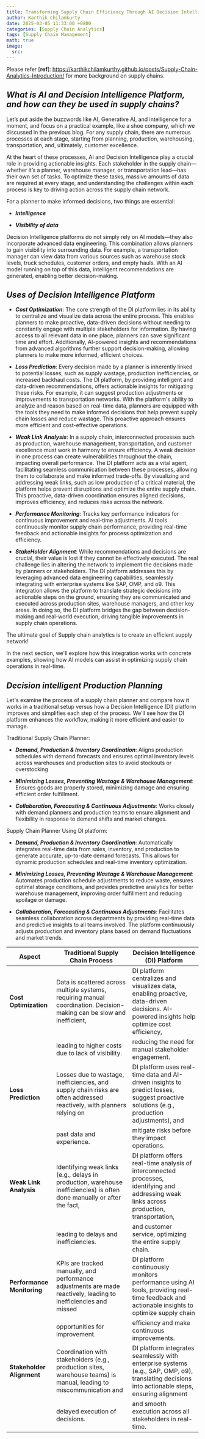 ```yaml
---
title: Transforming Supply Chain Efficiency Through AI Decision Intelligence.
author: Karthik Chilamkurty
date: 2025-03-05 11:33:00 +0800
categories: [Supply Chain Analytics]
tags: [Supply Chain Management]
math: true
image:
  src:
---
```


Please refer [**ref**]: <https://karthikchilamkurthy.github.io/posts/Supply-Chain-Analytics-Introduction/> for more background on supply chains.


## **_What is AI and Decision Intelligence Platform, and how can they be used in supply chains?_**

Let’s put aside the buzzwords like AI, Generative AI, and intelligence for a moment, and focus on a practical example, like a shoe company, which we discussed in the previous blog. For any supply chain, there are numerous processes at each stage, starting from planning, production, warehousing, transportation, and, ultimately, customer excellence.

At the heart of these processes, AI and Decision Intelligence play a crucial role in providing actionable insights. Each stakeholder in the supply chain—whether it’s a planner, warehouse manager, or transportation lead—has their own set of tasks. To optimize these tasks, massive amounts of data are required at every stage, and understanding the challenges within each process is key to driving action across the supply chain network.

For a planner to make informed decisions, two things are essential:

- **_Intelligence_**

- **_Visibility of data_**

Decision Intelligence platforms do not simply rely on AI models—they also incorporate advanced data engineering. This combination allows planners to gain visibility into surrounding data. For example, a transportation manager can view data from various sources such as warehouse stock levels, truck schedules, customer orders, and empty hauls. With an AI model running on top of this data, intelligent recommendations are generated, enabling better decision-making.

## **_Uses of Decision Intelligence Platform_**

- **_Cost Optimization_**: The core strength of the DI platform lies in its ability to centralize and visualize data across the entire process. This enables planners to make proactive, data-driven decisions without needing to constantly engage with multiple stakeholders for information. By having access to all relevant data in one place, planners can save significant time and effort. Additionally, AI-powered insights and recommendations from advanced algorithms further support decision-making, allowing planners to make more informed, efficient choices.

- **_Loss Prediction_**: Every decision made by a planner is inherently linked to potential losses, such as supply wastage, production inefficiencies, or increased backhaul costs. The DI platform, by providing intelligent and data-driven recommendations, offers actionable insights for mitigating these risks. For example, it can suggest production adjustments or improvements to transportation networks. With the platform's ability to analyze and reason based on real-time data, planners are equipped with the tools they need to make informed decisions that help prevent supply chain losses and reduce wastage. This proactive approach ensures more efficient and cost-effective operations.

- **_Weak Link Analysis_**: In a supply chain, interconnected processes such as production, warehouse management, transportation, and customer excellence must work in harmony to ensure efficiency. A weak decision in one process can create vulnerabilities throughout the chain, impacting overall performance. The DI platform acts as a vital agent, facilitating seamless communication between these processes, allowing them to collaborate and make informed trade-offs. By visualizing and addressing weak links, such as low production of a critical material, the platform helps prevent disruptions and optimize the entire supply chain. This proactive, data-driven coordination ensures aligned decisions, improves efficiency, and reduces risks across the network.

- **_Performance Monitoring_**: Tracks key performance indicators for continuous improvement and real-time adjustments. AI tools continuously monitor supply chain performance, providing real-time feedback and actionable insights for process optimization and efficiency.

- **_StakeHolder Alignment_**: While recommendations and decisions are crucial, their value is lost if they cannot be effectively executed. The real challenge lies in altering the network to implement the decisions made by planners or stakeholders. The DI platform addresses this by leveraging advanced data engineering capabilities, seamlessly integrating with enterprise systems like SAP, OMP, and o9. This integration allows the platform to translate strategic decisions into actionable steps on the ground, ensuring they are communicated and executed across production sites, warehouse managers, and other key areas. In doing so, the DI platform bridges the gap between decision-making and real-world execution, driving tangible improvements in supply chain operations.

The ultimate goal of Supply chain analytics is to create an efficient supply network!

In the next section, we'll explore how this integration works with concrete examples, showing how AI models can assist in optimizing supply chain operations in real-time.

## **_Decision intelligent Production Planning_**

Let's examine the process of a supply chain planner and compare how it works in a traditional setup versus how a Decision Intelligence (DI) platform improves and simplifies each step of the process. We'll see how the DI platform enhances the workflow, making it more efficient and easier to manage.

Traditional Supply Chain Planner:

- **_Demand, Production & Inventory Coordination_**: Aligns production schedules with demand forecasts and ensures optimal inventory levels across warehouses and production sites to avoid stockouts or overstocking

- **_Minimizing Losses, Preventing Wastage & Warehouse Management_**: Ensures goods are properly stored, minimizing damage and ensuring efficient order fulfillment.

- **_Collaboration, Forecasting & Continuous Adjustments_**: Works closely with demand planners and production teams to ensure alignment and flexibility in response to demand shifts and market changes.

Supply Chain Planner Using DI platform:

- **_Demand, Production & Inventory Coordination_**: Automatically integrates real-time data from sales, inventory, and production to generate accurate, up-to-date demand forecasts. This allows for dynamic production schedules and real-time inventory optimization.

- **_Minimizing Losses, Preventing Wastage & Warehouse Management_**: Automates production schedule adjustments to reduce waste, ensures optimal storage conditions, and provides predictive analytics for better warehouse management, improving order fulfillment and reducing spoilage or damage.

- **_Collaboration, Forecasting & Continuous Adjustments_**: Facilitates seamless collaboration across departments by providing real-time data and predictive insights to all teams involved. The platform continuously adjusts production and inventory plans based on demand fluctuations and market trends.


| **Aspect**                    | **Traditional Supply Chain Process**                                                                                     | **Decision Intelligence (DI) Platform**                                                                                                           |
|-------------------------------|--------------------------------------------------------------------------------------------------------------------------|--------------------------------------------------------------------------------------------------------------------------------------------------|
| **Cost Optimization**          | Data is scattered across multiple systems, requiring manual coordination. Decision-making can be slow and inefficient,    | DI platform centralizes and visualizes data, enabling proactive, data-driven decisions. AI-powered insights help optimize cost efficiency,     |
|                               | leading to higher costs due to lack of visibility.                                                                         | reducing the need for manual stakeholder engagement.                                                                                             |
| **Loss Prediction**            | Losses due to wastage, inefficiencies, and supply chain risks are often addressed reactively, with planners relying on      | DI platform uses real-time data and AI-driven insights to predict losses, suggest proactive solutions (e.g., production adjustments), and         |
|                               | past data and experience.                                                                                                 | mitigate risks before they impact operations.                                                                                                   |
| **Weak Link Analysis**         | Identifying weak links (e.g., delays in production, warehouse inefficiencies) is often done manually or after the fact,    | DI platform offers real-time analysis of interconnected processes, identifying and addressing weak links across production, transportation,      |
|                               | leading to delays and inefficiencies.                                                                                      | and customer service, optimizing the entire supply chain.                                                                                       |
| **Performance Monitoring**     | KPIs are tracked manually, and performance adjustments are made reactively, leading to inefficiencies and missed            | DI platform continuously monitors performance using AI tools, providing real-time feedback and actionable insights to optimize supply chain     |
|                               | opportunities for improvement.                                                                                             | efficiency and make continuous improvements.                                                                                                     |
| **Stakeholder Alignment**      | Coordination with stakeholders (e.g., production sites, warehouse teams) is manual, leading to miscommunication and        | DI platform integrates seamlessly with enterprise systems (e.g., SAP, OMP, o9), translating decisions into actionable steps, ensuring alignment  |
|                               | delayed execution of decisions.                                                                                            | and smooth execution across all stakeholders in real-time.                                                                                      |

